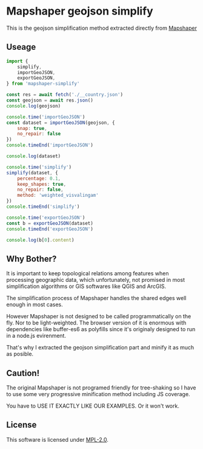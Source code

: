 # Mapshaper geojson simplify

This is the geojson simplification method extracted directly from [Mapshaper](https://github.com/mbloch/mapshaper)

## Useage

```javascript
import {
	simplify,
	importGeoJSON,
	exportGeoJSON,
} from 'mapshaper-simplify'

const res = await fetch('./__country.json')
const geojson = await res.json()
console.log(geojson)

console.time('importGeoJSON')
const dataset = importGeoJSON(geojson, {
	snap: true,
	no_repair: false
})
console.timeEnd('importGeoJSON')

console.log(dataset)

console.time('simplify')
simplify(dataset, {
	percentage: 0.1,
	keep_shapes: true,
	no_repair: false,
	method: 'weighted_visvalingam'
})
console.timeEnd('simplify')

console.time('exportGeoJSON')
const b = exportGeoJSON(dataset)
console.timeEnd('exportGeoJSON')

console.log(b[0].content)
```

## Why Bother?

It is important to keep topological relations among features when processing geographic data, which 
unfortunately, not promised in most simplification algorithms or GIS softwares like QGIS and ArcGIS. 

The simplification process of Mapshaper handles the shared edges well enough in most cases.

However Mapshaper is not designed to be called programmatically on the fly. 
Nor to be light-weighted. The browser version of it is enormous with dependencies like 
buffer-es6 as polyfills since it's originaly designed to run in a node.js evirenment.

That's why I extracted the geojson simplification part and minify it as much as posible.

## Caution!

The original Mapshaper is not programed friendly for tree-shaking so I have to use some very progressive 
minification method including JS coverage.

You have to USE IT EXACTLY LIKE OUR EXAMPLES. Or it won't work.

## License

This software is licensed under [MPL-2.0](https://www.mozilla.org/en-US/MPL/2.0/).